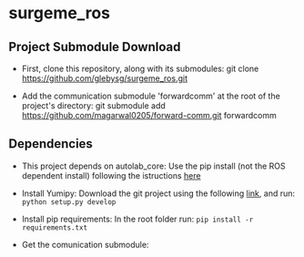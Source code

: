 # surgeme_ros
## Project Submodule Download
* First, clone this repository, along with its submodules:
git clone https://github.com/glebysg/surgeme_ros.git

* Add the communication submodule 'forwardcomm' at the root of the project's directory:
git submodule add https://github.com/magarwal0205/forward-comm.git forwardcomm

## Dependencies

* This project depends on autolab_core:
Use the pip install (not the ROS dependent install) following the istructions [here](https://berkeleyautomation.github.io/autolab_core/install/install.html)

* Install Yumipy:
Download the git project using the following [link](https://github.com/BerkeleyAutomation/yumipy.git), and run:
`python setup.py develop`

* Install pip requirements:
In the root folder run: `pip install -r requirements.txt`

* Get the comunication submodule:


